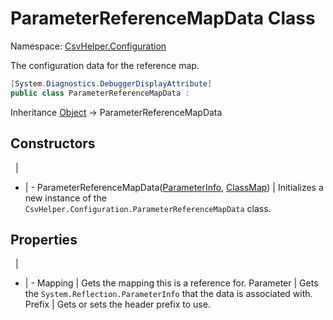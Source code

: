 # ParameterReferenceMapData Class

Namespace: [CsvHelper.Configuration](/api/CsvHelper.Configuration)

The configuration data for the reference map.

```cs
[System.Diagnostics.DebuggerDisplayAttribute]
public class ParameterReferenceMapData : 
```

Inheritance [Object](https://docs.microsoft.com/en-us/dotnet/api/system.object) -> ParameterReferenceMapData

## Constructors
&nbsp; | &nbsp;
- | -
ParameterReferenceMapData([ParameterInfo](https://docs.microsoft.com/en-us/dotnet/api/system.reflection.parameterinfo), [ClassMap](/api/CsvHelper.Configuration/ClassMap)) | Initializes a new instance of the ``CsvHelper.Configuration.ParameterReferenceMapData`` class.

## Properties
&nbsp; | &nbsp;
- | -
Mapping | Gets the mapping this is a reference for.
Parameter | Gets the ``System.Reflection.ParameterInfo`` that the data is associated with.
Prefix | Gets or sets the header prefix to use.
